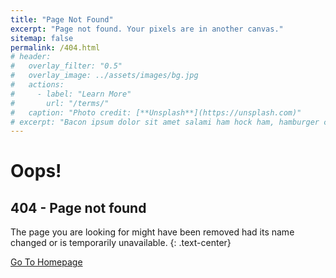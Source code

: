 ```yaml
---
title: "Page Not Found"
excerpt: "Page not found. Your pixels are in another canvas."
sitemap: false
permalink: /404.html
# header:
#   overlay_filter: "0.5"
#   overlay_image: ../assets/images/bg.jpg
#   actions:
#     - label: "Learn More"
#       url: "/terms/"
#   caption: "Photo credit: [**Unsplash**](https://unsplash.com)"
# excerpt: "Bacon ipsum dolor sit amet salami ham hock ham, hamburger corned beef short ribs kielbasa biltong t-bone drumstick tri-tip tail sirloin pork chop."
---
```

Oops!
=====

404 - Page not found
--------------------

The page you are looking for might have been removed had its name changed or is temporarily unavailable.
{: .text-center}

[Go To Homepage](http://127.0.0.1:4000/)